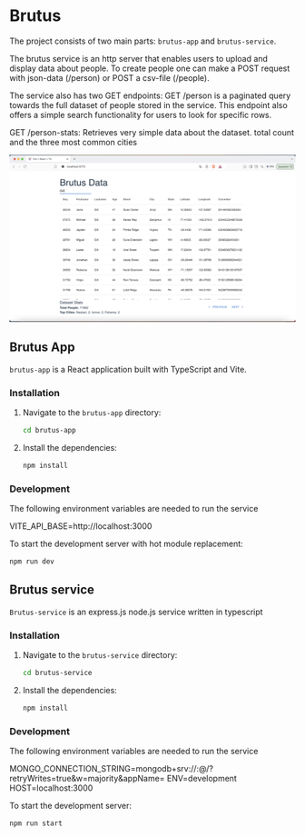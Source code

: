 # Brutus

The project consists of two main parts: `brutus-app` and `brutus-service`.

The brutus service is an http server that enables users to upload and display data about people. To create people one can make a POST request with json-data (/person) or POST a csv-file (/people).

The service also has two GET endpoints:
GET /person is a paginated query towards the full dataset of people stored in the service. This endpoint also offers a simple search functionality for users to look for specific rows.

GET /person-stats:
Retrieves very simple data about the dataset. total count and the three most common cities

![alt text](image-1.png)

## Brutus App

`brutus-app` is a React application built with TypeScript and Vite.

### Installation

1. Navigate to the `brutus-app` directory:

   ```sh
   cd brutus-app
   ```

2. Install the dependencies:

   ```sh
   npm install
   ```

### Development

The following environment variables are needed to run the service

VITE_API_BASE=http://localhost:3000

To start the development server with hot module replacement:

```sh
npm run dev
```

## Brutus service

`Brutus-service` is an express.js node.js service written in typescript

### Installation

1. Navigate to the `brutus-service` directory:

   ```sh
   cd brutus-service
   ```

2. Install the dependencies:

   ```sh
   npm install
   ```

### Development

The following environment variables are needed to run the service

MONGO_CONNECTION_STRING=mongodb+srv://<user>:<password>@<cluster-url>/?retryWrites=true&w=majority&appName=<cluster-name>
ENV=development
HOST=localhost:3000

To start the development server:

```sh
npm run start
```
